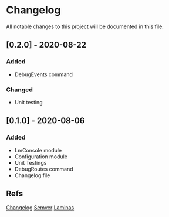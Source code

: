# Changelog
All notable changes to this project will be documented in this file.

## [0.2.0] - 2020-08-22
### Added
- DebugEvents command

### Changed 
- Unit testing

## [0.1.0] - 2020-08-06
### Added
- LmConsole module
- Configuration module
- Unit Testings
- DebugRoutes command
- Changelog file

Refs
---
[Changelog](https://keepachangelog.com)
[Semver](https://semver.org)
[Laminas](https://getlaminas.org)